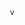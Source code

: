                               v
 
                                                                                                                                                                                                                      
    
